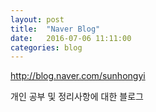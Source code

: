 ```yaml
---
layout: post
title:  "Naver Blog"
date:   2016-07-06 11:11:00
categories: blog
---
```


http://blog.naver.com/sunhongyi

개인 공부 및 정리사항에 대한 블로그